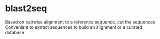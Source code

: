 # blast2seq
Based on pairwise alignment to a reference sequence, cut the sequences
Conveniant to extract sequences to build an alignment or a curated database

